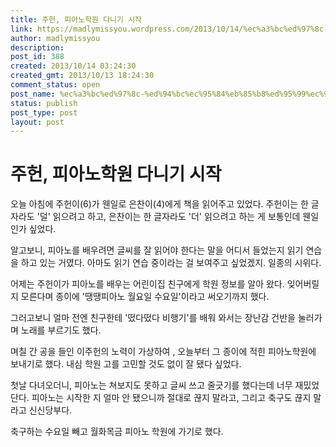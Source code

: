 ```yaml
---
title: 주헌, 피아노학원 다니기 시작
link: https://madlymissyou.wordpress.com/2013/10/14/%ec%a3%bc%ed%97%8c-%ed%94%bc%ec%95%84%eb%85%b8%ed%95%99%ec%9b%90-%eb%8b%a4%eb%8b%88%ea%b8%b0-%ec%8b%9c%ec%9e%91/
author: madlymissyou
description: 
post_id: 388
created: 2013/10/14 03:24:30
created_gmt: 2013/10/13 18:24:30
comment_status: open
post_name: %ec%a3%bc%ed%97%8c-%ed%94%bc%ec%95%84%eb%85%b8%ed%95%99%ec%9b%90-%eb%8b%a4%eb%8b%88%ea%b8%b0-%ec%8b%9c%ec%9e%91
status: publish
post_type: post
layout: post
---
```


# 주헌, 피아노학원 다니기 시작

오늘 아침에 주헌이(6)가 웬일로 은찬이(4)에게 책을 읽어주고 있었다. 주헌이는 한 글자라도 '덜' 읽으려고 하고, 은찬이는 한 글자라도 '더' 읽으려고 하는 게 보통인데 웬일인가 싶었다.

알고보니, 피아노를 배우려면 글씨를 잘 읽어야 한다는 말을 어디서 들었는지 읽기 연습을 하고 있는 거였다. 아마도 읽기 연습 중이라는 걸 보여주고 싶었겠지. 일종의 시위다.

어제는 주헌이가 피아노를 배우는 어린이집 친구에게 학원 정보를 알아 왔다. 잊어버릴지 모른다며 종이에 '땡땡피아노 월요일 수요일'이라고 써오기까지 했다.

그러고보니 얼마 전엔 친구한테 '떴다떴다 비행기'를 배워 와서는 장난감 건반을 눌러가며 노래를 부르기도 했다.

며칠 간 공을 들인 이주헌의 노력이 가상하여 , 오늘부터 그 종이에 적힌 피아노학원에 보내기로 했다. 내심 학원 고를 고민할 것도 없이 잘 됐다 싶었다.

첫날 다녀오더니, 피아노는 쳐보지도 못하고 글씨 쓰고 줄긋기를 했다는데 너무 재밌었단다. 피아노는 시작한 지 얼마 안 됐으니까 절대로 끊지 말라고, 그리고 축구도 끊지 말라고 신신당부다.

축구하는 수요일 빼고 월화목금 피아노 학원에 가기로 했다.